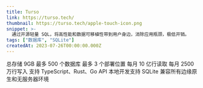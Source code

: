 ```yaml
---
title: Turso
link: https://turso.tech/
thumbnail: https://turso.tech/apple-touch-icon.png
snippet: >-
  通过开源轻量 SQL，将高性能和数据可移植性带到用户身边，消除应用瓶颈，极低开销。
tags: ["数据库", "SQLite"]
createdAt: 2023-07-26T00:00:00.000Z
---
```

总存储 9GB
最多 500 个数据库
最多 3 个部署位置
每月 10 亿行读取
每月 2500 万行写入
支持 TypeScript、Rust、Go API
本地开发支持 SQLite
兼容所有边缘原生和无服务器环境